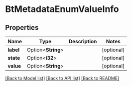 # BtMetadataEnumValueInfo

## Properties

Name | Type | Description | Notes
------------ | ------------- | ------------- | -------------
**label** | Option<**String**> |  | [optional]
**state** | Option<**i32**> |  | [optional]
**value** | Option<**String**> |  | [optional]

[[Back to Model list]](../README.md#documentation-for-models) [[Back to API list]](../README.md#documentation-for-api-endpoints) [[Back to README]](../README.md)


